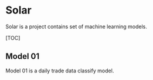 # Solar

Solar is a project contains set of machine learning models.

[TOC]

## Model 01

Model 01 is a daily trade data classify model.


